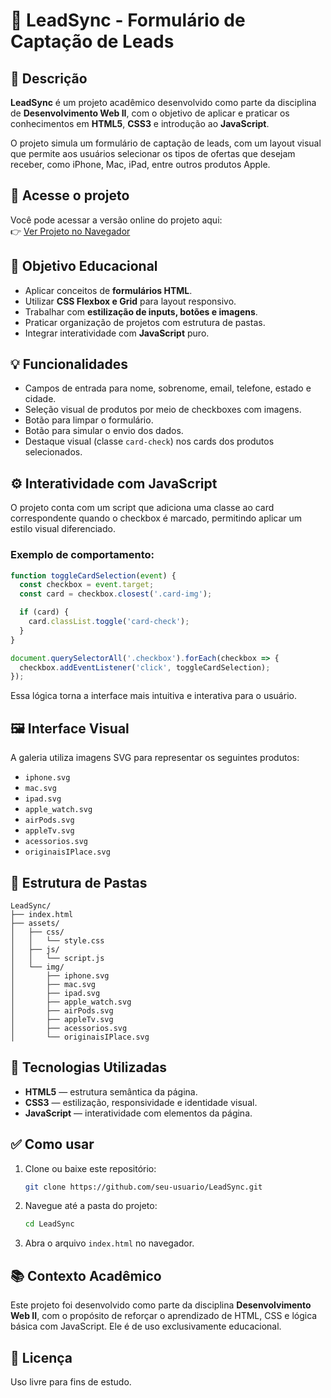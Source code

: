 # 📝 LeadSync - Formulário de Captação de Leads

## 📌 Descrição

**LeadSync** é um projeto acadêmico desenvolvido como parte da disciplina de **Desenvolvimento Web II**, com o objetivo de aplicar e praticar os conhecimentos em **HTML5**, **CSS3** e introdução ao **JavaScript**.

O projeto simula um formulário de captação de leads, com um layout visual que permite aos usuários selecionar os tipos de ofertas que desejam receber, como iPhone, Mac, iPad, entre outros produtos Apple.

## 🔗 Acesse o projeto

Você pode acessar a versão online do projeto aqui:  
👉 [Ver Projeto no Navegador](https://nnathalia.github.io/LeadSync/)

## 🎯 Objetivo Educacional

- Aplicar conceitos de **formulários HTML**.
- Utilizar **CSS Flexbox e Grid** para layout responsivo.
- Trabalhar com **estilização de inputs, botões e imagens**.
- Praticar organização de projetos com estrutura de pastas.
- Integrar interatividade com **JavaScript** puro.

## 💡 Funcionalidades

- Campos de entrada para nome, sobrenome, email, telefone, estado e cidade.
- Seleção visual de produtos por meio de checkboxes com imagens.
- Botão para limpar o formulário.
- Botão para simular o envio dos dados.
- Destaque visual (classe `card-check`) nos cards dos produtos selecionados.

## ⚙️ Interatividade com JavaScript

O projeto conta com um script que adiciona uma classe ao card correspondente quando o checkbox é marcado, permitindo aplicar um estilo visual diferenciado.

### Exemplo de comportamento:
```js
function toggleCardSelection(event) {
  const checkbox = event.target;
  const card = checkbox.closest('.card-img');

  if (card) {
    card.classList.toggle('card-check');
  }
}

document.querySelectorAll('.checkbox').forEach(checkbox => {
  checkbox.addEventListener('click', toggleCardSelection);
});
```

Essa lógica torna a interface mais intuitiva e interativa para o usuário.

## 🖼️ Interface Visual

A galeria utiliza imagens SVG para representar os seguintes produtos:

- `iphone.svg`
- `mac.svg`
- `ipad.svg`
- `apple_watch.svg`
- `airPods.svg`
- `appleTv.svg`
- `acessorios.svg`
- `originaisIPlace.svg`

## 📁 Estrutura de Pastas

```
LeadSync/
├── index.html
├── assets/
│   ├── css/
│   │   └── style.css
│   ├── js/
│   │   └── script.js
│   └── img/
│       ├── iphone.svg
│       ├── mac.svg
│       ├── ipad.svg
│       ├── apple_watch.svg
│       ├── airPods.svg
│       ├── appleTv.svg
│       ├── acessorios.svg
│       └── originaisIPlace.svg
```

## 🚀 Tecnologias Utilizadas

- **HTML5** — estrutura semântica da página.
- **CSS3** — estilização, responsividade e identidade visual.
- **JavaScript** — interatividade com elementos da página.

## ✅ Como usar

1. Clone ou baixe este repositório:
   ```bash
   git clone https://github.com/seu-usuario/LeadSync.git
   ```
2. Navegue até a pasta do projeto:
   ```bash
   cd LeadSync
   ```
3. Abra o arquivo `index.html` no navegador.

## 📚 Contexto Acadêmico

Este projeto foi desenvolvido como parte da disciplina **Desenvolvimento Web II**, com o propósito de reforçar o aprendizado de HTML, CSS e lógica básica com JavaScript. Ele é de uso exclusivamente educacional.

## 🔖 Licença

Uso livre para fins de estudo.
